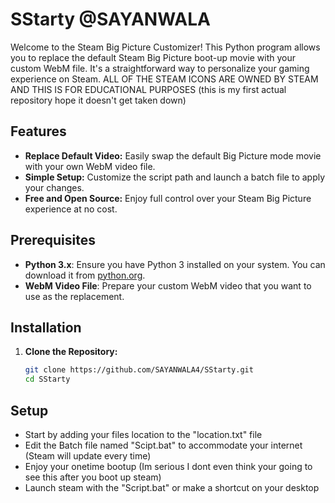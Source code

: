 # SStarty @SAYANWALA

Welcome to the Steam Big Picture Customizer! This Python program allows you to replace the default Steam Big Picture boot-up movie with your custom WebM file. It's a straightforward way to personalize your gaming experience on Steam. ALL OF THE STEAM ICONS ARE OWNED BY STEAM AND THIS IS FOR EDUCATIONAL PURPOSES (this is my first actual repository hope it doesn't get taken down)

## Features

- **Replace Default Video:** Easily swap the default Big Picture mode movie with your own WebM video file.
- **Simple Setup:** Customize the script path and launch a batch file to apply your changes.
- **Free and Open Source:** Enjoy full control over your Steam Big Picture experience at no cost.

## Prerequisites

- **Python 3.x**: Ensure you have Python 3 installed on your system. You can download it from [python.org](https://www.python.org/).
- **WebM Video File**: Prepare your custom WebM video that you want to use as the replacement.

## Installation

1. **Clone the Repository:**

   ```bash
   git clone https://github.com/SAYANWALA4/SStarty.git
   cd SStarty

## Setup

- Start by adding your files location to the "location.txt" file
- Edit the Batch file named "Scipt.bat" to accommodate your internet (Steam will update every time)
- Enjoy your onetime bootup (Im serious I dont even think your going to see this after you boot up steam)
- Launch steam with the "Script.bat" or make a shortcut on your desktop
